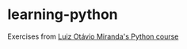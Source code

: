 # learning-python
Exercises from [Luiz Otávio Miranda's Python course](https://www.udemy.com/course/python-3-do-zero-ao-avancado/)
